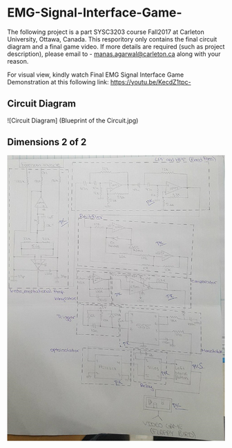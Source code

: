 # EMG-Signal-Interface-Game-

The following project is a part SYSC3203 course Fall2017 at Carleton University, Ottawa, Canada. 
This resporitory only contains the final circuit diagram and a final game video.
If more details are required (such as project description), please email to - manas.agarwal@carleton.ca along with your reason. 

For visual view, kindly watch Final EMG Signal Interface Game Demonstration at this following link: https://youtu.be/KecdZ1tpc-

## Circuit Diagram
![Circuit Diagram] (Blueprint of the Circuit.jpg)

## Dimensions 2 of 2
![Circuit Diagram](Circuit_diagram.jpg)
